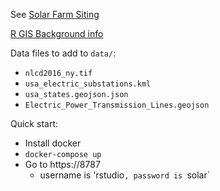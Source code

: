 See [Solar Farm Siting](https://coda.io/d/Win-Climate_dj19izTK-3l/Solar-Farm-Siting_sukPp#_luvnE)

[R GIS Background info](https://geocompr.robinlovelace.net/index.html)

Data files to add to `data/`:
- `nlcd2016_ny.tif`
- `usa_electric_substations.kml`
- `usa_states.geojson.json`
- `Electric_Power_Transmission_Lines.geojson`

Quick start:
- Install docker
- `docker-compose up`
- Go to https://8787
  - username is 'rstudio`, password is `solar`
